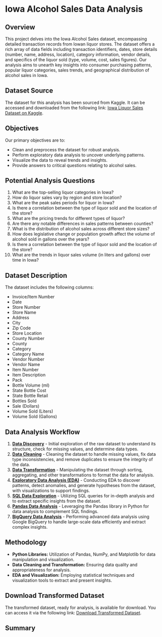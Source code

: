 # Iowa Alcohol Sales Data Analysis

## Overview

This project delves into the Iowa Alcohol Sales dataset, encompassing detailed transaction records from Iowan liquor stores. The dataset offers a rich array of data fields including transaction identifiers, dates, store details (number, name, address, location), category information, vendor details, and specifics of the liquor sold (type, volume, cost, sales figures). Our analysis aims to unearth key insights into consumer purchasing patterns, popular liquor categories, sales trends, and geographical distribution of alcohol sales in Iowa. 

## Dataset Source

The dataset for this analysis has been sourced from Kaggle. It can be accessed and downloaded from the following link: [Iowa Liquor Sales Dataset on Kaggle](https://www.kaggle.com/datasets/residentmario/iowa-liquor-sales?resource=download).

## Objectives

Our primary objectives are to:

- Clean and preprocess the dataset for robust analysis.
- Perform exploratory data analysis to uncover underlying patterns.
- Visualize the data to reveal trends and insights.
- Provide answers to critical questions relating to alcohol sales.

## Potential Analysis Questions

1. What are the top-selling liquor categories in Iowa?
2. How do liquor sales vary by region and store location?
3. What are the peak sales periods for liquor in Iowa?
4. Is there a correlation between the type of liquor sold and the location of the store?
5. What are the pricing trends for different types of liquor?
6. Are there any notable differences in sales patterns between counties?
7. What is the distribution of alcohol sales across different store sizes?
8. How does legislative change or population growth affect the volume of alcohol sold in gallons over the years?
9. Is there a correlation between the type of liquor sold and the location of the store?
10. What are the trends in liquor sales volume (in liters and gallons) over time in Iowa?

## Dataset Description

The dataset includes the following columns:

- Invoice/Item Number
- Date
- Store Number
- Store Name
- Address
- City
- Zip Code
- Store Location
- County Number
- County
- Category
- Category Name
- Vendor Number
- Vendor Name
- Item Number
- Item Description
- Pack
- Bottle Volume (ml)
- State Bottle Cost
- State Bottle Retail
- Bottles Sold
- Sale (Dollars)
- Volume Sold (Liters)
- Volume Sold (Gallons)

## Data Analysis Workflow

1. [**Data Discovery**](./Data%20Discovery.py) - Initial exploration of the raw dataset to understand its structure, check for missing values, and determine data types.
2. [**Data Cleaning**](./Data%20Cleaning.py) - Cleaning the dataset to handle missing values, fix data type inconsistencies, and remove duplicates to ensure the integrity of the data.
3. [**Data Transformation**](./Data%20Transformation.py) - Manipulating the dataset through sorting, aggregating, and other transformations to format the data for analysis.
4. [**Exploratory Data Analysis (EDA)**](./Iowa_Liquor_Sales_Analysis.ipynb) - Conducting EDA to discover patterns, detect anomalies, and generate hypotheses from the dataset, with visualizations to support findings.
5. [**SQL Data Exploration**](./EDA.sql) - Utilizing SQL queries for in-depth analysis and to extract specific insights from the dataset.
6. [**Pandas Data Analysis**](./EDA%20Pandas.py) - Leveraging the Pandas library in Python for data analysis to complement SQL findings.
7. [**BigQuery Data Analysis**](./EDA%20BIGQUERY.py) - Performing advanced data analysis using Google BigQuery to handle large-scale data efficiently and extract complex insights.

## Methodology

- **Python Libraries:** Utilization of Pandas, NumPy, and Matplotlib for data manipulation and visualization.
- **Data Cleaning and Transformation:** Ensuring data quality and appropriateness for analysis.
- **EDA and Visualization:** Employing statistical techniques and visualization tools to extract and present insights.

## Download Transformed Dataset

The transformed dataset, ready for analysis, is available for download. You can access it via the following link: [Download Transformed Dataset](https://drive.google.com/file/d/1tPRLodYTXV8fO2tyQgsjc-VEKX_xhdeA/view?usp=sharing).

## Summary 
